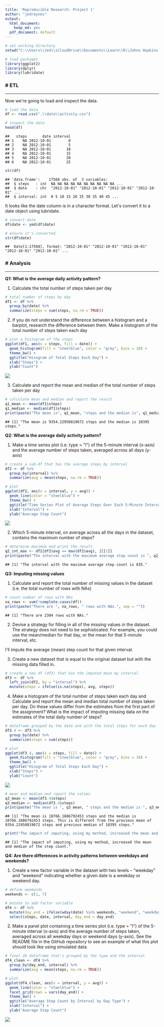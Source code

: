```yaml
---
title: 'Reproducible Research: Project 1'
author: "jedraynes"
output:
  html_document: 
    keep_md: yes
  pdf_document: default
---
```



```r
# set working directory
setwd("C:\\Users\\Jed\\iCloudDrive\\Documents\\Learn\\R\\Johns Hopkins Data Science Specialization\\5 Reproducible Research\\Week 1\\Project 1")

# load packages
library(ggplot2)
library(dplyr)
library(lubridate)
```

### # ETL

---

Now we're going to load and inspect the data.

```r
# load the data
df <- read.csv(".\\data\\activity.csv")

# inspect the data
head(df)
```

```
##   steps       date interval
## 1    NA 2012-10-01        0
## 2    NA 2012-10-01        5
## 3    NA 2012-10-01       10
## 4    NA 2012-10-01       15
## 5    NA 2012-10-01       20
## 6    NA 2012-10-01       25
```

```r
str(df)
```

```
## 'data.frame':	17568 obs. of  3 variables:
##  $ steps   : int  NA NA NA NA NA NA NA NA NA NA ...
##  $ date    : chr  "2012-10-01" "2012-10-01" "2012-10-01" "2012-10-01" ...
##  $ interval: int  0 5 10 15 20 25 30 35 40 45 ...
```

It looks like the date column is in a character format. Let's convert it to a date object using lubridate.

```r
# convert date
df$date <- ymd(df$date)

# ensure it's converted
str(df$date)
```

```
##  Date[1:17568], format: "2012-10-01" "2012-10-01" "2012-10-01" "2012-10-01" "2012-10-01" ...
```

### # Analysis

---

**Q1: What is the average daily activity pattern?**

1. Calculate the total number of steps taken per day  

```r
# total number of steps by day
df1 <- df %>%
  group_by(date) %>%
  summarize(steps = sum(steps, na.rm = TRUE))
```

2. If you do not understand the difference between a histogram and a barplot, research the difference between them. Make a histogram of the total number of steps taken each day  

```r
# plot a histogram of the steps
ggplot(df1, aes(x = steps, fill = date)) + 
  geom_histogram(fill = "steelblue", color = "grey", bins = 10) + 
  theme_bw() + 
  ggtitle("Hisogram of Total Steps Each Day") + 
  xlab("Steps") + 
  ylab("Count")
```

![](project1_files/figure-html/unnamed-chunk-5-1.png)<!-- -->

3. Calculate and report the mean and median of the total number of steps taken per day  

```r
# calculate mean and median and report the result
q1_mean <- mean(df1$steps)
q1_median <- median(df1$steps)
print(paste("The mean is", q1_mean, "steps and the median is", q1_median, "steps."))
```

```
## [1] "The mean is 9354.22950819672 steps and the median is 10395 steps."
```
**Q2: What is the average daily activity pattern?**

1. Make a time series plot (i.e. type = "l") of the 5-minute interval (x-axis) and the average number of steps taken, averaged across all days (y-axis)

```r
# create a sub-df that has the average steps by interval
df2 <- df %>%
  group_by(interval) %>%
  summarize(avg = mean(steps, na.rm = TRUE))

# plot
ggplot(df2, aes(x = interval, y = avg)) + 
  geom_line(color = "steelblue") + 
  theme_bw() + 
  ggtitle("Time Series Plot of Average Steps Over Each 5-Minute Interval") + 
  xlab("Interval") + 
  ylab("Average Step Count")
```

![](project1_files/figure-html/unnamed-chunk-7-1.png)<!-- -->


2. Which 5-minute interval, on average across all the days in the dataset, contains the maximum number of steps?

```r
# determine maximum and print the result
q2_int_max <- df2[df2$avg == max(df2$avg), ][[1]]
print(paste("The interval with the maximum average step count is ", q2_int_max, ".", sep = ""))
```

```
## [1] "The interval with the maximum average step count is 835."
```
**Q3: Imputing missing values**

1. Calculate and report the total number of missing values in the dataset (i.e. the total number of rows with NAs)

```r
# count number of rows with NAs
na_rows <- sum(!complete.cases(df))
print(paste("There are ", na_rows, " rows with NAs.", sep = ""))
```

```
## [1] "There are 2304 rows with NAs."
```

2. Devise a strategy for filling in all of the missing values in the dataset. The strategy does not need to be sophisticated. For example, you could use the mean/median for that day, or the mean for that 5-minute interval, etc.

I'll impute the average (mean) step count for that given interval.

3. Create a new dataset that is equal to the original dataset but with the missing data filled in.

```r
# create a new df (df3) that has the imputed mean by interval
df3 <- df %>%
  left_join(df2, by = "interval") %>%
  mutate(steps = ifelse(is.na(steps), avg, steps))
```


4. Make a histogram of the total number of steps taken each day and Calculate and report the mean and median total number of steps taken per day. Do these values differ from the estimates from the first part of the assignment? What is the impact of imputing missing data on the estimates of the total daily number of steps?

```r
# dataframe grouped by the date and with the total steps for each day
df3.4 <- df3 %>%
  group_by(date) %>%
  summarize(steps = sum(steps))

# plot
ggplot(df3.4, aes(x = steps, fill = date)) + 
  geom_histogram(fill = "steelblue", color = "grey", bins = 10) + 
  theme_bw() + 
  ggtitle("Hisogram of Total Steps Each Day") + 
  xlab("Steps") + 
  ylab("Count")
```

![](project1_files/figure-html/unnamed-chunk-11-1.png)<!-- -->

```r
# mean and median and report the values
q3_mean <- mean(df3.4$steps)
q3_median <- median(df3.4$steps)
print(paste("The mean is ", q3_mean, " steps and the median is ", q3_median, " steps. This is different from the previous mean of ", q1_mean, " steps and previous median of ", q1_median," steps.", sep = ""))
```

```
## [1] "The mean is 10766.1886792453 steps and the median is 10766.1886792453 steps. This is different from the previous mean of 9354.22950819672 steps and previous median of 10395 steps."
```

```r
print("The impact of imputing, using my method, increased the mean and median of the step count.")
```

```
## [1] "The impact of imputing, using my method, increased the mean and median of the step count."
```
**Q4: Are there differences in activity patterns between weekdays and weekends?**

1. Create a new factor variable in the dataset with two levels – “weekday” and “weekend” indicating whether a given date is a weekday or weekend day.

```r
# define weekends
weekends <- c(1, 7)

# mutate to add factor variable
df4 <- df %>%
  mutate(day_end = ifelse(wday(date) %in% weekends, "weekend", "weekday")) %>%
  select(steps, date, interval, day_end = day_end)
```



2. Make a panel plot containing a time series plot (i.e. type = "l") of the 5-minute interval (x-axis) and the average number of steps taken, averaged across all weekday days or weekend days (y-axis). See the README file in the GitHub repository to see an example of what this plot should look like using simulated data.

```r
# final d4 dataframe that's grouped by the type and the interval
df4_clean <- df4 %>%
  group_by(day_end, interval) %>%
  summarize(avg = mean(steps, na.rm = TRUE))

# plot
ggplot(df4_clean, aes(x = interval, y = avg)) + 
  geom_line(color = "steelblue") + 
  facet_grid(rows = vars(day_end)) + 
  theme_bw() + 
  ggtitle("Average Step Count by Interval by Day Type") + 
  xlab("Interval") + 
  ylab("Average Step Count")
```

![](project1_files/figure-html/unnamed-chunk-13-1.png)<!-- -->

